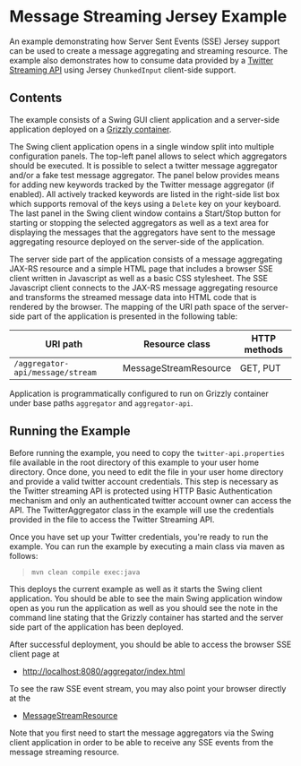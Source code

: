[//]: # " Copyright (c) 2015, 2018 Oracle and/or its affiliates. All rights reserved. "
[//]: # " "
[//]: # " This program and the accompanying materials are made available under the "
[//]: # " terms of the Eclipse Distribution License v. 1.0, which is available at "
[//]: # " http://www.eclipse.org/org/documents/edl-v10.php. "
[//]: # " "
[//]: # " SPDX-License-Identifier: BSD-3-Clause "

Message Streaming Jersey Example
================================

An example demonstrating how Server Sent Events (SSE) Jersey support can
be used to create a message aggregating and streaming resource. The
example also demonstrates how to consume data provided by a [Twitter
Streaming API](https://dev.twitter.com/docs/streaming-apis) using Jersey
`ChunkedInput` client-side support.

Contents
--------

The example consists of a Swing GUI client application and a server-side
application deployed on a [Grizzly container](http://grizzly.java.net).

The Swing client application opens in a single window split into
multiple configuration panels. The top-left panel allows to select which
aggregators should be executed. It is possible to select a twitter
message aggregator and/or a fake test message aggregator. The panel
below provides means for adding new keywords tracked by the Twitter
message aggregator (if enabled). All actively tracked keywords are
listed in the right-side list box which supports removal of the keys
using a `Delete` key on your keyboard. The last panel in the Swing
client window contains a Start/Stop button for starting or stopping the
selected aggregators as well as a text area for displaying the messages
that the aggregators have sent to the message aggregating resource
deployed on the server-side of the application.

The server side part of the application consists of a message
aggregating JAX-RS resource and a simple HTML page that includes a
browser SSE client written in Javascript as well as a basic CSS
stylesheet. The SSE Javascript client connects to the JAX-RS message
aggregating resource and transforms the streamed message data into HTML
code that is rendered by the browser. The mapping of the URI path space
of the server-side part of the application is presented in the following
table:

URI path                           | Resource class          | HTTP methods
---------------------------------- | ----------------------- | --------------
`/aggregator-api/message/stream`   | MessageStreamResource   | GET, PUT

Application is programmatically configured to run on Grizzly container
under base paths `aggregator` and `aggregator-api`.

Running the Example
-------------------

Before running the example, you need to copy the
`twitter-api.properties` file available in the root directory of this
example to your user home directory. Once done, you need to edit the
file in your user home directory and provide a valid twitter account
credentials. This step is necessary as the Twitter streaming API is
protected using HTTP Basic Authentication mechanism and only an
authenticated twitter account owner can access the API. The
TwitterAggregator class in the example will use the credentials provided
in the file to access the Twitter Streaming API.

Once you have set up your Twitter credentials, you're ready to run the
example. You can run the example by executing a main class via maven as
follows:

>     mvn clean compile exec:java

This deploys the current example as well as it starts the Swing client
application. You should be able to see the main Swing application window
open as you run the application as well as you should see the note in
the command line stating that the Grizzly container has started and the
server side part of the application has been deployed.

After successful deployment, you should be able to access the browser
SSE client page at

-   <http://localhost:8080/aggregator/index.html>

To see the raw SSE event stream, you may also point your browser
directly at the

-   [MessageStreamResource](http://localhost:8080/aggregator-api/message/stream)

Note that you first need to start the message aggregators via the Swing
client application in order to be able to receive any SSE events from
the message streaming resource.
